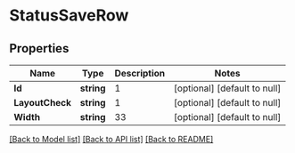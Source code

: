 # StatusSaveRow

## Properties
Name | Type | Description | Notes
------------ | ------------- | ------------- | -------------
**Id** | **string** | 1 | [optional] [default to null]
**LayoutCheck** | **string** | 1 | [optional] [default to null]
**Width** | **string** | 33 | [optional] [default to null]

[[Back to Model list]](../README.md#documentation-for-models) [[Back to API list]](../README.md#documentation-for-api-endpoints) [[Back to README]](../README.md)

